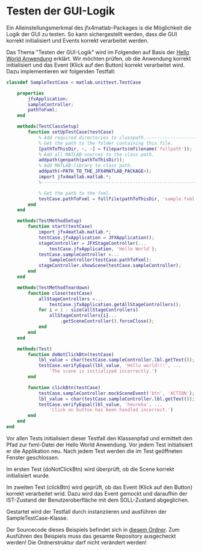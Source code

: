 # Testen der GUI-Logik
Ein Alleinstellungsmerkmal des jfx4matlab-Packages is die Möglichkeit die Logik der GUI zu testen. So kann sichergestellt werden, dass die GUI korrekt initialisiert und Events korrekt verarbeitet werden.

Das Thema "Testen der GUI-Logik" wird im Folgenden auf Basis der [Hello World Anwendung](../../samples/HelloWorld) erklärt. Wir möchten prüfen, ob die Anwendung korrekt initialisiert und das Event (Klick auf den Button) korrekt verarbeitet wird. Dazu implementieren wir folgenden Testfall:
```matlab
classdef SampleTestCase < matlab.unittest.TestCase

    properties
        jfxApplication;
        sampleController;
        pathToFxml;
    end

    methods(TestClassSetup)
        function setUpTestCase(testCase)
            % Add required directories to classpath.-----------------------------------
            % Get the path to the folder containing this file.
            [pathToThisDir, ~, ~] = fileparts(mfilename('fullpath'));
            % Add all MATLAB-sources to the class path.
            addpath(genpath(pathToThisDir));
            % Add MATLAB-library to class path.
            addpath(<PATH_TO_THE_JFX4MATLAB_PACKAGE>);
            import jfx4matlab.matlab.*;
            %--------------------------------------------------------------------------

            % Get the path to the fxml.
            testCase.pathToFxml = fullfile(pathToThisDir, 'sample.fxml');
        end
    end

    methods(TestMethodSetup)
        function start(testCase)
            import jfx4matlab.matlab.*;
            testCase.jfxApplication = JFXApplication();
            stageController = JFXStageController(...
                testCase.jfxApplication, 'Hello World');
            testCase.sampleController =...
                SampleController(testCase.pathToFxml);
            stageController.showScene(testCase.sampleController);
        end
    end

    methods(TestMethodTeardown)
        function close(testCase)
            allStageControllers =...
                testCase.jfxApplication.getAllStageControllers();
            for i = 1 : size(allStageControllers)
                allStageControllers{i}...
                    .getSceneController().forceClose();
            end
        end
    end

    methods(Test)
        function doNotClickBtn(testCase)
            lbl_value = char(testCase.sampleController.lbl.getText());
            testCase.verifyEqual(lbl_value, 'Hello world!!!', ...
                'The scene is initialized incorrectly.')
        end

        function clickBtn(testCase)
            testCase.sampleController.mockSceneEvent('btn', 'ACTION');
            lbl_value = char(testCase.sampleController.lbl.getText());
            testCase.verifyEqual(lbl_value, 'heureka', ...
                'Click on button has been handled incorrect.')
        end
    end
end
```
Vor allen Tests initialisiert dieser Testfall den Klassenpfad und ermittelt den Pfad zur fxml-Datei der Hello World Anwendung. Vor jedem Test initialisiert er die Applikation neu. Nach jedem Test werden die im Test geöffneten Fenster geschlossen.

Im ersten Test (doNotClickBtn) wird überprüft, ob die Scene korrekt initialisiert wurde.

Im zweiten Test (clickBtn) wird geprüft, ob das Event (Klick auf den Button) korrekt verarbeitet wrid. Dazu wird das Event gemockt und daraufhin der IST-Zustand der Benutzeroberfläche mit dem SOLL-Zustand abgeglichen.

Gestartet wird der Testfall durch instanziieren und ausführen der SampleTestCase-Klasse.

Der Sourcecode dieses Beispiels befindet sich in [diesem Ordner](../../samples/TestGuiLogic). Zum Ausführen des Beispiels muss das gesamte Repository ausgecheckt werden! Die Ordnerstruktur darf nicht verändert werden!
